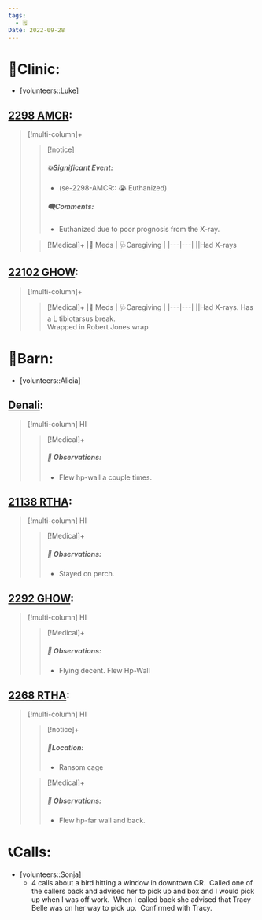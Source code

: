 ```yaml
---
tags:
  - 🗒️
Date: 2022-09-28
---
```


# 🏥Clinic:
- [volunteers::Luke]

## [2298 AMCR](../RARE%20Birds/2298%20AMCR.md):
> [!multi-column]+
>
>> [!notice]
>> ##### 💥Significant Event:
>> - (se-2298-AMCR:: 😭 Euthanized)
>>
>> ##### 🗨️Comments:
>> - Euthanized due to poor prognosis from the X-ray.
>
>> [!Medical]+
>> |💊 Meds | 🩺Caregiving |
>> |---|---|
>> ||Had X-rays
>>

## [22102 GHOW](../RARE%20Birds/22102%20GHOW.md):
> [!multi-column]+
>
>> [!Medical]+
>> |💊 Meds | 🩺Caregiving |
>> |---|---|
>> ||Had X-rays. Has a L tibiotarsus break. <br>Wrapped in Robert Jones wrap

# 🏡Barn:
- [volunteers::Alicia]

## [Denali](../RARE%20Birds/Ed%20Birds/Denali.md):
> [!multi-column] HI
>
>> [!Medical]+
>> ##### 🔭 Observations:
>> - Flew hp-wall a couple times.

## [21138 RTHA](../RARE%20Birds/21138%20RTHA.md):
> [!multi-column] HI
>
>
>> [!Medical]+
>> ##### 🔭 Observations:
>> - Stayed on perch.

## [2292 GHOW](../RARE%20Birds/2292%20GHOW.md):
> [!multi-column] HI
>
>> [!Medical]+
>> ##### 🔭 Observations:
>> - Flying decent. Flew Hp-Wall

## [2268 RTHA](../RARE%20Birds/2268%20RTHA.md):
> [!multi-column] HI
>
>> [!notice]+
>> ##### 📍Location:
>> - Ransom cage
>>
>
>> [!Medical]+
>> ##### 🔭 Observations:
>> - Flew hp-far wall and back.

# 📞Calls:
- [volunteers::Sonja]
  - 4 calls about a bird hitting a window in downtown CR.  Called one of the callers back and advised her to pick up and box and I would pick up when I was off work.  When I called back she advised that Tracy Belle was on her way to pick up.  Confirmed with Tracy.